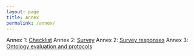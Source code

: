 ```yaml
---
layout: page
title: Annex
permalink: /annex/
---
```

Annex 1: [Checklist](https://smartprotocols.github.io/files/annex/Annex1_Checklist.pdf)
Annex 2: [Survey](https://smartprotocols.github.io/files/annex/Annex2_survey.pdf)
Annex 2: [Survey responses](https://smartprotocols.github.io/files/annex/Annex2_SurveyResponses.xlsx)
Annex 3: [Ontology evaluation and protocols](https://smartprotocols.github.io/files/annex/Annex3_protocol_metadata_evaluation.xlsx)